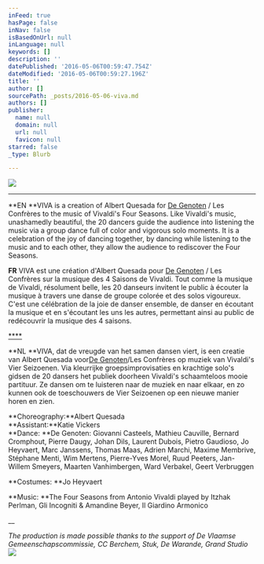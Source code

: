 ```yaml
---
inFeed: true
hasPage: false
inNav: false
isBasedOnUrl: null
inLanguage: null
keywords: []
description: ''
datePublished: '2016-05-06T00:59:47.754Z'
dateModified: '2016-05-06T00:59:27.196Z'
title: ''
author: []
sourcePath: _posts/2016-05-06-viva.md
authors: []
publisher:
  name: null
  domain: null
  url: null
  favicon: null
starred: false
_type: Blurb

---
```

![](https://the-grid-user-content.s3-us-west-2.amazonaws.com/5be2542d-4fe7-4e24-9b30-34fd3b11b8c1.jpg)

****

**EN **VIVA is a creation of Albert Quesada for [De Genoten][0] / Les Confrères to the music of Vivaldi's Four Seasons. Like Vivaldi's music, unashamedly beautiful, the 20 dancers guide the audience into listening the music via a group dance full of color and vigorous solo moments. It is a celebration of the joy of dancing together, by dancing while listening to the music and to each other, they allow the audience to rediscover the Four Seasons.

**FR** VIVA est une création d'Albert Quesada pour [De Genoten][0] / Les Confrères sur la musique des 4 Saisons de Vivaldi. Tout comme la musique de Vivaldi, résolument belle, les 20 danseurs invitent le public à écouter la musique à travers une danse de groupe colorée et des solos vigoureux. C'est une célébration de la joie de danser ensemble, de danser en écoutant la musique et en s'écoutant les uns les autres, permettant ainsi au public de redécouvrir la musique des 4 saisons.

[****][1]

**NL **VIVA, dat de vreugde van het samen dansen viert, is een creatie van Albert Quesada voor[De Genoten][0]/Les Confrères op muziek van Vivaldi's Vier Seizoenen. Via kleurrijke groepsimprovisaties en krachtige solo's gidsen de 20 dansers het publiek doorheen Vivaldi's schaamteloos mooie partituur. Ze dansen om te luisteren naar de muziek en naar elkaar, en zo kunnen ook de toeschouwers de Vier Seizoenen op een nieuwe manier horen en zien.

**Choreography:**Albert Quesada  
**Assistant:**Katie Vickers  
**Dance: **De Genoten: Giovanni Casteels, Mathieu Cauville, Bernard Cromphout, Pierre Daugy, Johan Dils, Laurent Dubois, Pietro Gaudioso, Jo Heyvaert, Marc Janssens, Thomas Maas, Adrien Marchi, Maxime Membrive, Stéphane Menti, Wim Mertens, Pierre-Yves Morel, Ruud Peeters, Jan-Willem Smeyers, Maarten Vanhimbergen, Ward Verbakel, Geert Verbruggen

**Costumes: **Jo Heyvaert

**Music: **The Four Seasons from Antonio Vivaldi played by Itzhak Perlman, Gli Incogniti & Amandine Beyer, Il Giardino Armonico

__

_The production is made possible thanks to the support of De Vlaamse Gemeenschapscommissie, CC Berchem, Stuk, De Warande, Grand Studio_
![](https://the-grid-user-content.s3-us-west-2.amazonaws.com/2e8b0413-02b2-434d-a448-aa27d61f00a4.jpg)

[0]: http://degenoten.com/
[1]: null